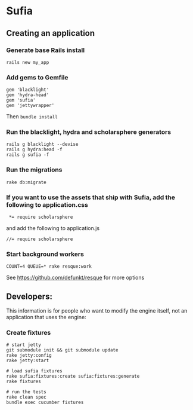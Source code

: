 # Sufia
## Creating an application
### Generate base Rails install
```rails new my_app```
### Add gems to Gemfile
```
gem 'blacklight'
gem 'hydra-head'
gem 'sufia'
gem 'jettywrapper'
```
Then `bundle install`

### Run the blacklight, hydra and scholarsphere generators
```
rails g blacklight --devise
rails g hydra:head -f
rails g sufia -f
```

### Run the migrations

```
rake db:migrate
```


### If you want to use the assets that ship with Sufia, add the following to application.css
```
 *= require scholarsphere
```
and add the following to application.js
```
//= require scholarsphere
```

### Start background workers
```
COUNT=4 QUEUE=* rake resque:work
```
See https://github.com/defunkt/resque for more options

## Developers:
This information is for people who want to modify the engine itself, not an application that uses the engine:
### Create fixtures
```
# start jetty
git submodule init && git submodule update
rake jetty:config
rake jetty:start

# load sufia fixtures
rake sufia:fixtures:create sufia:fixtures:generate
rake fixtures

# run the tests
rake clean spec
bundle exec cucumber fixtures
```
